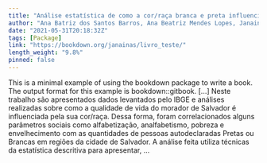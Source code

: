 ```yaml
---
title: "Análise estatística de como a cor/raça branca e preta influencia na qualidade de vida do morador de Salvador"
author: "Ana Batriz dos Santos Barros, Ana Beatriz Mendes Lopes, Janaina Souza de Souza e Simão Pedro de Oliveira Urpia"
date: "2021-05-31T20:18:32Z"
tags: [Package]
link: "https://bookdown.org/janainas/livro_teste/"
length_weight: "9.8%"
pinned: false
---
```


This is a minimal example of using the bookdown package to write a book. The output format for this example is bookdown::gitbook. [...] Neste trabalho são apresentados dados levantados pelo IBGE e análises realizadas sobre como a qualidade de vida do morador de Salvador é influenciada pela sua cor/raça. Dessa forma, foram correlacionados alguns parâmetros sociais como alfabetização, analfabetismo, pobreza e envelhecimento com as quantidades de pessoas autodeclaradas Pretas ou Brancas em regiões da cidade de Salvador. A análise feita utiliza técnicas da estatística descritiva para apresentar, ...
